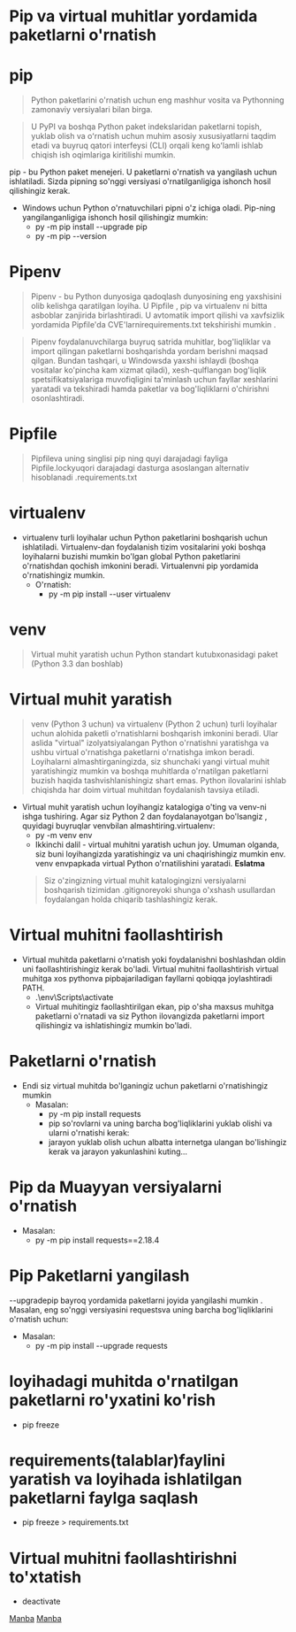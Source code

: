 # **Pip va virtual muhitlar yordamida paketlarni o'rnatish** 


# __pip__
> Python paketlarini o'rnatish uchun eng mashhur vosita va Pythonning zamonaviy versiyalari bilan birga.

> U PyPI va boshqa Python paket indekslaridan paketlarni topish, yuklab olish va oʻrnatish uchun muhim asosiy xususiyatlarni taqdim etadi va buyruq qatori interfeysi (CLI) orqali keng koʻlamli ishlab chiqish ish oqimlariga kiritilishi mumkin.

pip - bu Python paket menejeri. U paketlarni o'rnatish va yangilash uchun ishlatiladi. Sizda pipning so'nggi versiyasi o'rnatilganligiga ishonch hosil qilishingiz kerak.

- Windows uchun Python o'rnatuvchilari pipni o'z ichiga oladi. Pip-ning yangilanganligiga ishonch hosil qilishingiz mumkin:
	- py -m pip install --upgrade pip
	- py -m pip --version


# __Pipenv__

> Pipenv - bu Python dunyosiga qadoqlash dunyosining eng yaxshisini olib kelishga qaratilgan loyiha. U Pipfile , pip va virtualenv ni bitta asboblar zanjirida birlashtiradi. U avtomatik import qilishi va xavfsizlik yordamida Pipfile'da CVE'larnirequirements.txt tekshirishi mumkin .

> Pipenv foydalanuvchilarga buyruq satrida muhitlar, bog'liqliklar va import qilingan paketlarni boshqarishda yordam berishni maqsad qilgan. Bundan tashqari, u Windowsda yaxshi ishlaydi (boshqa vositalar ko'pincha kam xizmat qiladi), xesh-qulflangan bog'liqlik spetsifikatsiyalariga muvofiqligini ta'minlash uchun fayllar xeshlarini yaratadi va tekshiradi hamda paketlar va bog'liqliklarni o'chirishni osonlashtiradi.


# __Pipfile__

> Pipfileva uning singlisi pip ning quyi darajadagi fayliga Pipfile.lockyuqori darajadagi dasturga asoslangan alternativ hisoblanadi .requirements.txt



# __virtualenv__
- virtualenv turli loyihalar uchun Python paketlarini boshqarish uchun ishlatiladi. Virtualenv-dan foydalanish tizim vositalarini yoki boshqa loyihalarni buzishi mumkin bo'lgan global Python paketlarini o'rnatishdan qochish imkonini beradi. Virtualenvni pip yordamida o'rnatishingiz mumkin.
	- O'rnatish:
		- py -m pip install --user virtualenv
# __venv__
> Virtual muhit yaratish uchun Python standart kutubxonasidagi paket (Python 3.3 dan boshlab)


# __Virtual muhit yaratish__
> venv (Python 3 uchun) va virtualenv (Python 2 uchun) turli loyihalar uchun alohida paketli o'rnatishlarni boshqarish imkonini beradi. Ular aslida "virtual" izolyatsiyalangan Python o'rnatishni yaratishga va ushbu virtual o'rnatishga paketlarni o'rnatishga imkon beradi. Loyihalarni almashtirganingizda, siz shunchaki yangi virtual muhit yaratishingiz mumkin va boshqa muhitlarda o'rnatilgan paketlarni buzish haqida tashvishlanishingiz shart emas. Python ilovalarini ishlab chiqishda har doim virtual muhitdan foydalanish tavsiya etiladi.

- Virtual muhit yaratish uchun loyihangiz katalogiga o'ting va venv-ni ishga tushiring. Agar siz Python 2 dan foydalanayotgan bo'lsangiz , quyidagi buyruqlar venvbilan almashtiring.virtualenv:
	- py -m venv env
	- Ikkinchi dalil - virtual muhitni yaratish uchun joy. 
	Umuman olganda, siz buni loyihangizda yaratishingiz va uni chaqirishingiz mumkin env.
		venv envpapkada virtual Python o'rnatilishini yaratadi.
	**Eslatma**
	>  Siz o'zingizning virtual muhit katalogingizni versiyalarni boshqarish tizimidan .gitignoreyoki shunga o'xshash usullardan foydalangan holda chiqarib 		tashlashingiz kerak.

# __Virtual muhitni faollashtirish__
- Virtual muhitda paketlarni o'rnatish yoki foydalanishni boshlashdan oldin uni faollashtirishingiz kerak bo'ladi. Virtual muhitni faollashtirish virtual muhitga xos pythonva pipbajariladigan fayllarni qobiqqa joylashtiradi PATH.
	- .\env\Scripts\activate
	- Virtual muhitingiz faollashtirilgan ekan, pip o'sha maxsus muhitga paketlarni o'rnatadi va siz Python ilovangizda paketlarni import qilishingiz va 				ishlatishingiz mumkin bo'ladi.
# __Paketlarni o'rnatish__
- Endi siz virtual muhitda bo'lganingiz uchun paketlarni o'rnatishingiz mumkin
	- Masalan:
		- py -m pip install requests
		- pip so'rovlarni va uning barcha bog'liqliklarini yuklab olishi va ularni o'rnatishi kerak:
		- jarayon yuklab olish uchun albatta internetga ulangan bo'lishingiz kerak va jarayon yakunlashini kuting...


# __Pip da Muayyan versiyalarni o'rnatish__
- Masalan:
	- py -m pip install requests==2.18.4

# __Pip Paketlarni yangilash__
--upgradepip bayroq yordamida paketlarni joyida yangilashi mumkin . Masalan, eng so'nggi versiyasini requestsva uning barcha bog'liqliklarini o'rnatish uchun:
- Masalan:
	- py -m pip install --upgrade requests

# __loyihadagi muhitda o'rnatilgan paketlarni ro'yxatini ko'rish__
- pip freeze

# __requirements(talablar)faylini yaratish va loyihada ishlatilgan paketlarni faylga saqlash__
- pip freeze > requirements.txt



# __Virtual muhitni faollashtirishni to'xtatish__
- deactivate





[Manba](https://packaging.python.org/en/latest/guides/installing-using-pip-and-virtual-environments/)
[Manba](https://packaging.python.org/en/latest/key_projects/#pip)



















